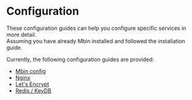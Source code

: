 # Configuration

These configuration guides can help you configure specific services in more detail.  
Assuming you have already Mbin installed and followed the installation guide.

Currently, the following configuration guides are provided:

- [Mbin config](./mbin_config_files.md)
- [Nginx](./nginx.md)
- [Let's Encrypt](./lets_encrypt.md)
- [Redis / KeyDB](./redis.md)
